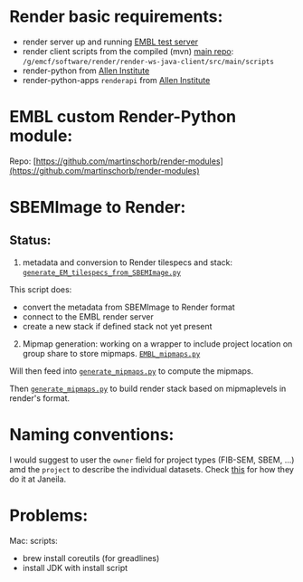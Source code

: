 



# Render basic requirements:


- render server up and running [EMBL test server](http://pc-emcf-16.embl.de)
- render client scripts from the compiled (mvn) [main repo](https://github.com/saalfeldlab/render): `/g/emcf/software/render/render-ws-java-client/src/main/scripts`
- render-python from [Allen Institute](https://github.com/AllenInstitute/render-python)
- render-python-apps `renderapi` from [Allen Institute](https://github.com/AllenInstitute/render-python-apps)


# EMBL custom Render-Python module:

Repo: [https://github.com/martinschorb/render-modules](https://github.com/martinschorb/render-modules)



# SBEMImage to Render:

## Status:
1. metadata and conversion to Render tilespecs and stack: [`generate_EM_tilespecs_from_SBEMImage.py`](https://github.com/martinschorb/render-modules/blob/master/rendermodules/dataimport/generate_EM_tilespecs_from_SBEMImage.py)

This script does:
- convert the metadata from SBEMImage to Render format
- connect to the EMBL render server
- create a new stack if defined stack not yet present

2. Mipmap generation: working on a wrapper to include project location on group share to store mipmaps. [`EMBL_mipmaps.py`](https://github.com/martinschorb/render-modules/blob/master/rendermodules/dataimport/EMBL_mipmaps.py)

Will then feed into [`generate_mipmaps.py`](https://github.com/martinschorb/render-modules/blob/master/rendermodules/dataimport/generate_mipmaps.py) to compute the mipmaps.

Then [`generate_mipmaps.py`](https://github.com/martinschorb/render-modules/blob/master/rendermodules/dataimport/apply_mipmaps_to_render.py) to build render stack based on mipmaplevels in render's format.



# Naming conventions:

I would suggest to user the `owner` field for project types (FIB-SEM, SBEM, ...) amd the `project` to describe the individual datasets. Check [this](https://github.com/saalfeldlab/render/issues/106) for how they do it at Janeila.

# Problems:

Mac: scripts:
- brew install coreutils (for greadlines)
- install JDK with install script
